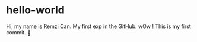 # hello-world
Hi, my name is Remzi Can. My first exp in the GitHub. 
wOw ! This is my first commit. 🎉
